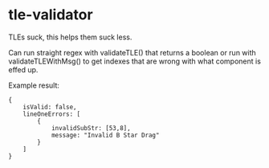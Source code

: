 # tle-validator

TLEs suck, this helps them suck less.

Can run straight regex with validateTLE() that returns a boolean or run with validateTLEWithMsg() to get indexes that are wrong with what component is effed up.

Example result:
```
{
    isValid: false,
    lineOneErrors: [
        {
            invalidSubStr: [53,8],
            message: "Invalid B Star Drag"
        }
    ]
}